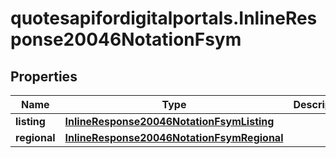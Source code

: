 # quotesapifordigitalportals.InlineResponse20046NotationFsym

## Properties

Name | Type | Description | Notes
------------ | ------------- | ------------- | -------------
**listing** | [**InlineResponse20046NotationFsymListing**](InlineResponse20046NotationFsymListing.md) |  | [optional] 
**regional** | [**InlineResponse20046NotationFsymRegional**](InlineResponse20046NotationFsymRegional.md) |  | [optional] 


